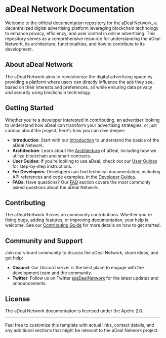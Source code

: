 # aDeal Network Documentation

Welcome to the official documentation repository for the aDeal Network, a decentralized digital advertising platform leveraging blockchain technology to enhance privacy, efficiency, and user control in online advertising. This repository serves as a comprehensive resource for understanding the aDeal Network, its architecture, functionalities, and how to contribute to its development.

## About aDeal Network

The aDeal Network aims to revolutionize the digital advertising space by providing a platform where users can directly influence the ads they see, based on their interests and preferences, all while ensuring data privacy and security using blockchain technology.

## Getting Started

Whether you're a developer interested in contributing, an advertiser looking to understand how aDeal can transform your advertising strategies, or just curious about the project, here's how you can dive deeper:

- **Introduction**: Start with our [Introduction](/docs/introduction.md) to understand the basics of the aDeal Network.
- **Architecture**: Learn about the [Architecture](/docs/architecture.md) of aDeal, including how we utilize blockchain and smart contracts.
- **User Guides**: If you're looking to use aDeal, check out our [User Guides](/docs/user-guides/) for step-by-step instructions.
- **For Developers**: Developers can find technical documentation, including API references and code examples, in the [Developer Guides](/docs/developer-guides/).
- **FAQs**: Have questions? Our [FAQ](/docs/faq.md) section covers the most commonly asked questions about the aDeal Network.

## Contributing

The aDeal Network thrives on community contributions. Whether you're fixing bugs, adding features, or improving documentation, your help is welcome. See our [Contributing Guide](/docs/contributing.md) for more details on how to get started.

## Community and Support

Join our vibrant community to discuss the aDeal Network, share ideas, and get help:

- **Discord**: Our Discord server is the best place to engage with the development team and the community.
- **Twitter**: Follow us on Twitter [@aDealNetwork](https://twitter.com/adealnetwork) for the latest updates and announcements.

## License

The aDeal Network documentation is licensed under the Apche 2.0.

---

Feel free to customize this template with actual links, contact details, and any additional sections that might be relevant to the aDeal Network project.
